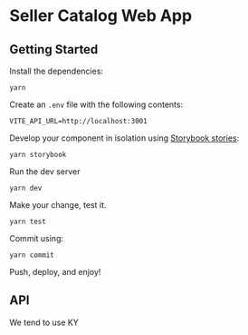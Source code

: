 # Seller Catalog Web App

## Getting Started

Install the dependencies:

```shell
yarn
```

Create an `.env` file with the following contents:

```properties
VITE_API_URL=http://localhost:3001
```

Develop your component in isolation using [Storybook stories](https://storybook.js.org/docs/react/get-started/whats-a-story):

```shell
yarn storybook
```

Run the dev server

```shell
yarn dev
```

Make your change, test it.

```shell
yarn test
```

Commit using:

```shell
yarn commit
```

Push, deploy, and enjoy!

## API

We tend to use KY
